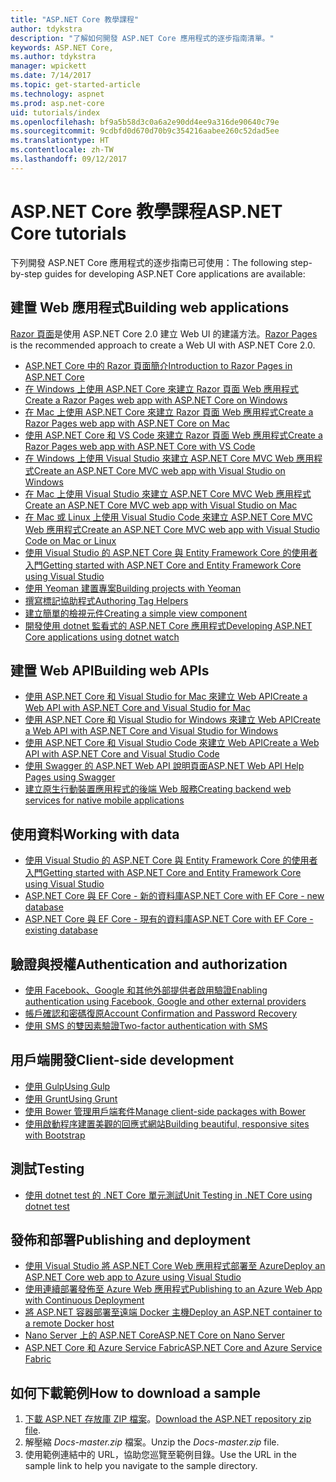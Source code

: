 ```yaml
---
title: "ASP.NET Core 教學課程"
author: tdykstra
description: "了解如何開發 ASP.NET Core 應用程式的逐步指南清單。"
keywords: ASP.NET Core,
ms.author: tdykstra
manager: wpickett
ms.date: 7/14/2017
ms.topic: get-started-article
ms.technology: aspnet
ms.prod: asp.net-core
uid: tutorials/index
ms.openlocfilehash: bf9a5b58d3c0a6a2e90dd4ee9a316de90640c79e
ms.sourcegitcommit: 9cdbfd0d670d70b9c354216aabee260c52dad5ee
ms.translationtype: HT
ms.contentlocale: zh-TW
ms.lasthandoff: 09/12/2017
---
```

# <a name="aspnet-core-tutorials"></a><span data-ttu-id="48fb2-104">ASP.NET Core 教學課程</span><span class="sxs-lookup"><span data-stu-id="48fb2-104">ASP.NET Core tutorials</span></span>

<span data-ttu-id="48fb2-105">下列開發 ASP.NET Core 應用程式的逐步指南已可使用：</span><span class="sxs-lookup"><span data-stu-id="48fb2-105">The following step-by-step guides for developing ASP.NET Core applications are available:</span></span>

## <a name="building-web-applications"></a><span data-ttu-id="48fb2-106">建置 Web 應用程式</span><span class="sxs-lookup"><span data-stu-id="48fb2-106">Building web applications</span></span>

<span data-ttu-id="48fb2-107">[Razor 頁面](xref:mvc/razor-pages/index)是使用 ASP.NET Core 2.0 建立 Web UI 的建議方法。</span><span class="sxs-lookup"><span data-stu-id="48fb2-107">[Razor Pages](xref:mvc/razor-pages/index) is the recommended approach to create a Web UI with ASP.NET Core 2.0.</span></span>

* [<span data-ttu-id="48fb2-108">ASP.NET Core 中的 Razor 頁面簡介</span><span class="sxs-lookup"><span data-stu-id="48fb2-108">Introduction to Razor Pages in ASP.NET Core</span></span>](xref:mvc/razor-pages/index)
* [<span data-ttu-id="48fb2-109">在 Windows 上使用 ASP.NET Core 來建立 Razor 頁面 Web 應用程式</span><span class="sxs-lookup"><span data-stu-id="48fb2-109">Create a Razor Pages web app with ASP.NET Core on Windows</span></span>](xref:tutorials/razor-pages/index)
* [<span data-ttu-id="48fb2-110">在 Mac 上使用 ASP.NET Core 來建立 Razor 頁面 Web 應用程式</span><span class="sxs-lookup"><span data-stu-id="48fb2-110">Create a Razor Pages web app with ASP.NET Core on Mac</span></span>](xref:tutorials/razor-pages-mac/index)  
* [<span data-ttu-id="48fb2-111">使用 ASP.NET Core 和 VS Code 來建立 Razor 頁面 Web 應用程式</span><span class="sxs-lookup"><span data-stu-id="48fb2-111">Create a Razor Pages web app with ASP.NET Core with VS Code</span></span>](xref:tutorials/razor-pages-vsc/index) 
* [<span data-ttu-id="48fb2-112">在 Windows 上使用 Visual Studio 來建立 ASP.NET Core MVC Web 應用程式</span><span class="sxs-lookup"><span data-stu-id="48fb2-112">Create an ASP.NET Core MVC web app with Visual Studio on Windows</span></span>](first-mvc-app/index.md)
* [<span data-ttu-id="48fb2-113">在 Mac 上使用 Visual Studio 來建立 ASP.NET Core MVC Web 應用程式</span><span class="sxs-lookup"><span data-stu-id="48fb2-113">Create an ASP.NET Core MVC web app with Visual Studio on Mac</span></span>](first-mvc-app-mac/index.md)
* [<span data-ttu-id="48fb2-114">在 Mac 或 Linux 上使用 Visual Studio Code 來建立 ASP.NET Core MVC Web 應用程式</span><span class="sxs-lookup"><span data-stu-id="48fb2-114">Create an ASP.NET Core MVC web app with Visual Studio Code on Mac or Linux </span></span>](first-mvc-app-xplat/index.md)
* [<span data-ttu-id="48fb2-115">使用 Visual Studio 的 ASP.NET Core 與 Entity Framework Core 的使用者入門</span><span class="sxs-lookup"><span data-stu-id="48fb2-115">Getting started with ASP.NET Core and Entity Framework Core using Visual Studio</span></span>](../data/ef-mvc/index.md)
* [<span data-ttu-id="48fb2-116">使用 Yeoman 建置專案</span><span class="sxs-lookup"><span data-stu-id="48fb2-116">Building projects with Yeoman</span></span>](../client-side/yeoman.md)
* [<span data-ttu-id="48fb2-117">撰寫標記協助程式</span><span class="sxs-lookup"><span data-stu-id="48fb2-117">Authoring Tag Helpers</span></span>](../mvc/views/tag-helpers/authoring.md)
* [<span data-ttu-id="48fb2-118">建立簡單的檢視元件</span><span class="sxs-lookup"><span data-stu-id="48fb2-118">Creating a simple view component</span></span>](../mvc/views/view-components.md#walkthrough-creating-a-simple-view-component)
* [<span data-ttu-id="48fb2-119">開發使用 dotnet 監看式的 ASP.NET Core 應用程式</span><span class="sxs-lookup"><span data-stu-id="48fb2-119">Developing ASP.NET Core applications using dotnet watch</span></span>](dotnet-watch.md)

## <a name="building-web-apis"></a><span data-ttu-id="48fb2-120">建置 Web API</span><span class="sxs-lookup"><span data-stu-id="48fb2-120">Building web APIs</span></span>
* [<span data-ttu-id="48fb2-121">使用 ASP.NET Core 和 Visual Studio for Mac 來建立 Web API</span><span class="sxs-lookup"><span data-stu-id="48fb2-121">Create a Web API with ASP.NET Core and Visual Studio for Mac</span></span>](xref:tutorials/first-web-api-mac)
* [<span data-ttu-id="48fb2-122">使用 ASP.NET Core 和 Visual Studio for Windows 來建立 Web API</span><span class="sxs-lookup"><span data-stu-id="48fb2-122">Create a Web API with ASP.NET Core and Visual Studio for Windows</span></span>](first-web-api.md)
* [<span data-ttu-id="48fb2-123">使用 ASP.NET Core 和 Visual Studio Code 來建立 Web API</span><span class="sxs-lookup"><span data-stu-id="48fb2-123">Create a Web API with ASP.NET Core and Visual Studio Code</span></span>](web-api-vsc.md)
* [<span data-ttu-id="48fb2-124">使用 Swagger 的 ASP.NET Web API 說明頁面</span><span class="sxs-lookup"><span data-stu-id="48fb2-124">ASP.NET Web API Help Pages using Swagger</span></span>](web-api-help-pages-using-swagger.md)
* [<span data-ttu-id="48fb2-125">建立原生行動裝置應用程式的後端 Web 服務</span><span class="sxs-lookup"><span data-stu-id="48fb2-125">Creating backend web services for native mobile applications</span></span>](../mobile/native-mobile-backend.md)

## <a name="working-with-data"></a><span data-ttu-id="48fb2-126">使用資料</span><span class="sxs-lookup"><span data-stu-id="48fb2-126">Working with data</span></span>
* [<span data-ttu-id="48fb2-127">使用 Visual Studio 的 ASP.NET Core 與 Entity Framework Core 的使用者入門</span><span class="sxs-lookup"><span data-stu-id="48fb2-127">Getting started with ASP.NET Core and Entity Framework Core using Visual Studio</span></span>](../data/ef-mvc/index.md)
* [<span data-ttu-id="48fb2-128">ASP.NET Core 與 EF Core - 新的資料庫</span><span class="sxs-lookup"><span data-stu-id="48fb2-128">ASP.NET Core with EF Core - new database</span></span>](https://docs.microsoft.com/ef/core/get-started/aspnetcore/new-db)
* [<span data-ttu-id="48fb2-129">ASP.NET Core 與 EF Core - 現有的資料庫</span><span class="sxs-lookup"><span data-stu-id="48fb2-129">ASP.NET Core with EF Core - existing database</span></span>](https://docs.microsoft.com/ef/core/get-started/aspnetcore/existing-db)

## <a name="authentication-and-authorization"></a><span data-ttu-id="48fb2-130">驗證與授權</span><span class="sxs-lookup"><span data-stu-id="48fb2-130">Authentication and authorization</span></span>
* [<span data-ttu-id="48fb2-131">使用 Facebook、Google 和其他外部提供者啟用驗證</span><span class="sxs-lookup"><span data-stu-id="48fb2-131">Enabling authentication using Facebook, Google and other external providers</span></span>](../security/authentication/social/index.md)
* [<span data-ttu-id="48fb2-132">帳戶確認和密碼復原</span><span class="sxs-lookup"><span data-stu-id="48fb2-132">Account Confirmation and Password Recovery</span></span>](../security/authentication/accconfirm.md)
* [<span data-ttu-id="48fb2-133">使用 SMS 的雙因素驗證</span><span class="sxs-lookup"><span data-stu-id="48fb2-133">Two-factor authentication with SMS</span></span>](../security/authentication/2fa.md)

## <a name="client-side-development"></a><span data-ttu-id="48fb2-134">用戶端開發</span><span class="sxs-lookup"><span data-stu-id="48fb2-134">Client-side development</span></span>
* [<span data-ttu-id="48fb2-135">使用 Gulp</span><span class="sxs-lookup"><span data-stu-id="48fb2-135">Using Gulp</span></span>](../client-side/using-gulp.md)
* [<span data-ttu-id="48fb2-136">使用 Grunt</span><span class="sxs-lookup"><span data-stu-id="48fb2-136">Using Grunt</span></span>](../client-side/using-grunt.md)
* [<span data-ttu-id="48fb2-137">使用 Bower 管理用戶端套件</span><span class="sxs-lookup"><span data-stu-id="48fb2-137">Manage client-side packages with Bower</span></span>](../client-side/bower.md)
* [<span data-ttu-id="48fb2-138">使用啟動程序建置美觀的回應式網站</span><span class="sxs-lookup"><span data-stu-id="48fb2-138">Building beautiful, responsive sites with Bootstrap</span></span>](../client-side/bootstrap.md)

## <a name="testing"></a><span data-ttu-id="48fb2-139">測試</span><span class="sxs-lookup"><span data-stu-id="48fb2-139">Testing</span></span>
* [<span data-ttu-id="48fb2-140">使用 dotnet test 的 .NET Core 單元測試</span><span class="sxs-lookup"><span data-stu-id="48fb2-140">Unit Testing in .NET Core using dotnet test</span></span>](https://docs.microsoft.com/dotnet/articles/core/testing/unit-testing-with-dotnet-test)

## <a name="publishing-and-deployment"></a><span data-ttu-id="48fb2-141">發佈和部署</span><span class="sxs-lookup"><span data-stu-id="48fb2-141">Publishing and deployment</span></span>
* [<span data-ttu-id="48fb2-142">使用 Visual Studio 將 ASP.NET Core Web 應用程式部署至 Azure</span><span class="sxs-lookup"><span data-stu-id="48fb2-142">Deploy an ASP.NET Core web app to Azure using Visual Studio</span></span>](publish-to-azure-webapp-using-vs.md)
* [<span data-ttu-id="48fb2-143">使用連續部署發佈至 Azure Web 應用程式</span><span class="sxs-lookup"><span data-stu-id="48fb2-143">Publishing to an Azure Web App with Continuous Deployment</span></span>](../publishing/azure-continuous-deployment.md)
* [<span data-ttu-id="48fb2-144">將 ASP.NET 容器部署至遠端 Docker 主機</span><span class="sxs-lookup"><span data-stu-id="48fb2-144">Deploy an ASP.NET container to a remote Docker host</span></span>](https://docs.microsoft.com/azure/vs-azure-tools-docker-hosting-web-apps-in-docker)
* [<span data-ttu-id="48fb2-145">Nano Server 上的 ASP.NET Core</span><span class="sxs-lookup"><span data-stu-id="48fb2-145">ASP.NET Core on Nano Server</span></span>](nano-server.md)
* [<span data-ttu-id="48fb2-146">ASP.NET Core 和 Azure Service Fabric</span><span class="sxs-lookup"><span data-stu-id="48fb2-146">ASP.NET Core and Azure Service Fabric</span></span>](https://docs.microsoft.com/azure/service-fabric/service-fabric-add-a-web-frontend)

<a name="download"></a> 
## <a name="how-to-download-a-sample"></a><span data-ttu-id="48fb2-147">如何下載範例</span><span class="sxs-lookup"><span data-stu-id="48fb2-147">How to download a sample</span></span>
1. <span data-ttu-id="48fb2-148">[下載 ASP.NET 存放庫 ZIP 檔案](https://codeload.github.com/aspnet/Docs/zip/master)。</span><span class="sxs-lookup"><span data-stu-id="48fb2-148">[Download the ASP.NET repository zip file](https://codeload.github.com/aspnet/Docs/zip/master).</span></span>
1. <span data-ttu-id="48fb2-149">解壓縮 *Docs-master.zip* 檔案。</span><span class="sxs-lookup"><span data-stu-id="48fb2-149">Unzip the *Docs-master.zip* file.</span></span>
1. <span data-ttu-id="48fb2-150">使用範例連結中的 URL，協助您巡覽至範例目錄。</span><span class="sxs-lookup"><span data-stu-id="48fb2-150">Use the URL in the sample link to help you navigate to the sample directory.</span></span> 
